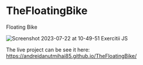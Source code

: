 # TheFloatingBike
Floating Bike

![Screenshot 2023-07-22 at 10-49-51 Exercitii JS](https://github.com/andreidanutmihai85/TheFloatingBike/assets/138859815/8ca6c6a8-f23d-4cca-b5ac-1be0c8f69f3c)

The live project can be see it here: https://andreidanutmihai85.github.io/TheFloatingBike/
